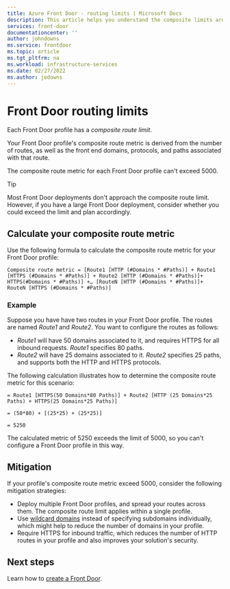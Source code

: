 ```yaml
---
title: Azure Front Door - routing limits | Microsoft Docs
description: This article helps you understand the composite limits around routing for Azure Front Door.
services: front-door
documentationcenter: ''
author: johndowns
ms.service: frontdoor
ms.topic: article
ms.tgt_pltfrm: na
ms.workload: infrastructure-services
ms.date: 02/27/2022
ms.author: jodowns
---
```


# Front Door routing limits

Each Front Door profile has a *composite route limit*.

Your Front Door profile's composite route metric is derived from the number of routes, as well as the front end domains, protocols, and paths associated with that route.

The composite route metric for each Front Door profile can't exceed 5000.

> [!TIP]
> Most Front Door deployments don't approach the composite route limit. However, if you have a large Front Door deployment, consider whether you could exceed the limit and plan accordingly.

## Calculate your composite route metric

Use the following formula to calculate the composite route metric for your Front Door profile:

```
Composite route metric = [Route1 [HTTP (#Domains * #Paths)] + Route1 [HTTPS (#Domains * #Paths)] + Route2 [HTTP (#Domains * #Paths)]+ HTTPS(#Domains * #Paths)] +… [RouteN [HTTP (#Domains * #Paths)]+ RouteN [HTTPS (#Domains * #Paths)]
```

### Example

Suppose you have have two routes in your Front Door profile. The routes are named *Route1* and *Route2*. You want to configure the routes as follows:
* *Route1* will have 50 domains associated to it, and requires HTTPS for all inbound requests. *Route1* specifies 80 paths.
* *Route2* will have 25 domains associated to it. *Route2* specifies 25 paths, and supports both the HTTP and HTTPS protocols.

The following calculation illustrates how to determine the composite route metric for this scenario:

```
= Route1 [HTTPS(50 Domains*80 Paths)] + Route2 [HTTP (25 Domains*25 Paths) + HTTPS(25 Domains*25 Paths)]

= (50*80) + [(25*25) + (25*25)]

= 5250
```

The calculated metric of 5250 exceeds the limit of 5000, so you can't configure a Front Door profile in this way.

## Mitigation

If your profile's composite route metric exceed 5000, consider the following mitigation strategies:

- Deploy multiple Front Door profiles, and spread your routes across them. The composite route limit applies within a single profile.
- Use [wildcard domains](front-door-wildcard-domain.md) instead of specifying subdomains individually, which might help to reduce the number of domains in your profile.
- Require HTTPS for inbound traffic, which reduces the number of HTTP routes in your profile and also improves your solution's security.

## Next steps

Learn how to [create a Front Door](quickstart-create-front-door.md).
